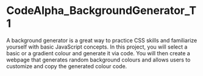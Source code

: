 # CodeAlpha_BackgroundGenerator_T1
A background generator is a great way to practice CSS skills and familiarize yourself with basic JavaScript concepts. In this project, you will select a basic or a gradient colour and generate it via code. You will then create a webpage that generates random background colours and allows users to customize and copy the generated colour code.
